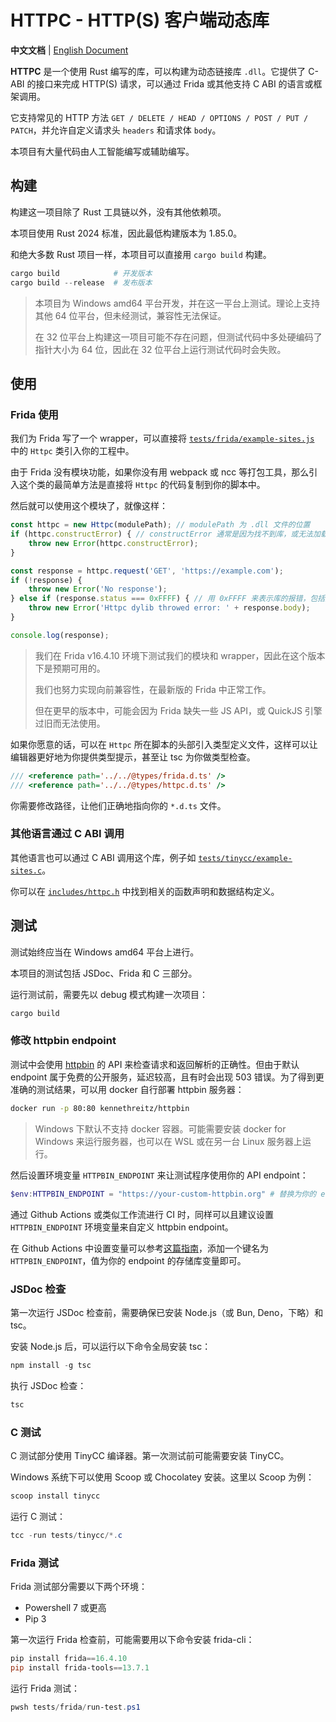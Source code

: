 # HTTPC - HTTP(S) 客户端动态库

**中文文档** | [English Document](README-en.md)

**HTTPC** 是一个使用 Rust 编写的库，可以构建为动态链接库 `.dll`。它提供了 C-ABI 的接口来完成 HTTP(S) 请求，可以通过 Frida 或其他支持 C ABI 的语言或框架调用。

它支持常见的 HTTP 方法 `GET / DELETE / HEAD / OPTIONS / POST / PUT / PATCH`，并允许自定义请求头 `headers` 和请求体 `body`。

本项目有大量代码由人工智能编写或辅助编写。

## 构建

构建这一项目除了 Rust 工具链以外，没有其他依赖项。

本项目使用 Rust 2024 标准，因此最低构建版本为 1.85.0。

和绝大多数 Rust 项目一样，本项目可以直接用 `cargo build` 构建。

``` Powershell
cargo build            # 开发版本
cargo build --release  # 发布版本
```

> 本项目为 Windows amd64 平台开发，并在这一平台上测试。理论上支持其他 64 位平台，但未经测试，兼容性无法保证。
>
> 在 32 位平台上构建这一项目可能不存在问题，但测试代码中多处硬编码了指针大小为 64 位，因此在 32 位平台上运行测试代码时会失败。

## 使用

### Frida 使用

我们为 Frida 写了一个 wrapper，可以直接将 [`tests/frida/example-sites.js`](tests/frida/example-sites.js) 中的 `Httpc` 类引入你的工程中。

由于 Frida 没有模块功能，如果你没有用 webpack 或 ncc 等打包工具，那么引入这个类的最简单方法是直接将 `Httpc` 的代码复制到你的脚本中。

然后就可以使用这个模块了，就像这样：

``` JavaScript
const httpc = new Httpc(modulePath); // modulePath 为 .dll 文件的位置
if (httpc.constructError) { // constructError 通常是因为找不到库，或无法加载符号
    throw new Error(httpc.constructError);
}

const response = httpc.request('GET', 'https://example.com');
if (!response) {
    throw new Error('No response');
} else if (response.status === 0xFFFF) { // 用 0xFFFF 来表示库的报错，包括连接超时等问题
    throw new Error('Httpc dylib throwed error: ' + response.body);
}

console.log(response);
```

> 我们在 Frida v16.4.10 环境下测试我们的模块和 wrapper，因此在这个版本下是预期可用的。
>
> 我们也努力实现向前兼容性，在最新版的 Frida 中正常工作。
>
> 但在更早的版本中，可能会因为 Frida 缺失一些 JS API，或 QuickJS 引擎过旧而无法使用。

如果你愿意的话，可以在 `Httpc` 所在脚本的头部引入类型定义文件，这样可以让编辑器更好地为你提供类型提示，甚至让 tsc 为你做类型检查。

``` JavaScript
/// <reference path='../../@types/frida.d.ts' />
/// <reference path='../../@types/httpc.d.ts' />
```

你需要修改路径，让他们正确地指向你的 `*.d.ts` 文件。


### 其他语言通过 C ABI 调用

其他语言也可以通过 C ABI 调用这个库，例子如 [`tests/tinycc/example-sites.c`](tests/tinycc/example-sites.c)。

你可以在 [`includes/httpc.h`](includes/httpc.h) 中找到相关的函数声明和数据结构定义。

## 测试

测试始终应当在 Windows amd64 平台上进行。

本项目的测试包括 JSDoc、Frida 和 C 三部分。

运行测试前，需要先以 debug 模式构建一次项目：

``` Powershell
cargo build
```

### 修改 httpbin endpoint

测试中会使用 [httpbin](https://httpbin.org) 的 API 来检查请求和返回解析的正确性。但由于默认 endpoint
属于免费的公开服务，延迟较高，且有时会出现 503 错误。为了得到更准确的测试结果，可以用 docker 自行部署 httpbin 服务器：

``` Bash
docker run -p 80:80 kennethreitz/httpbin
```

> Windows 下默认不支持 docker 容器。可能需要安装 docker for Windows 来运行服务器，也可以在 WSL 或在另一台 Linux 服务器上运行。

然后设置环境变量 `HTTPBIN_ENDPOINT` 来让测试程序使用你的 API endpoint：

``` Powershell
$env:HTTPBIN_ENDPOINT = "https://your-custom-httpbin.org" # 替换为你的 endpoint
```

通过 Github Actions 或类似工作流进行 CI 时，同样可以且建议设置 `HTTPBIN_ENDPOINT` 环境变量来自定义 httpbin endpoint。

在 Github Actions 中设置变量可以参考[这篇指南](https://docs.github.com/zh/actions/how-tos/write-workflows/choose-what-workflows-do/use-variables#creating-configuration-variables-for-a-repository)，添加一个键名为 `HTTPBIN_ENDPOINT`，值为你的 endpoint 的存储库变量即可。

### JSDoc 检查

第一次运行 JSDoc 检查前，需要确保已安装 Node.js（或 Bun, Deno，下略）和 tsc。

安装 Node.js 后，可以运行以下命令全局安装 tsc：

``` Powershell
npm install -g tsc
```

执行 JSDoc 检查：

``` Powershell
tsc
```

### C 测试

C 测试部分使用 TinyCC 编译器。第一次测试前可能需要安装 TinyCC。

Windows 系统下可以使用 Scoop 或 Chocolatey 安装。这里以 Scoop 为例：

``` Powershell
scoop install tinycc
```

运行 C 测试：

``` Powershell
tcc -run tests/tinycc/*.c
```

### Frida 测试

Frida 测试部分需要以下两个环境：
- Powershell 7 或更高
- Pip 3

第一次运行 Frida 检查前，可能需要用以下命令安装 frida-cli：

``` Powershell
pip install frida==16.4.10
pip install frida-tools==13.7.1
```

运行 Frida 测试：

``` Powershell
pwsh tests/frida/run-test.ps1
```
